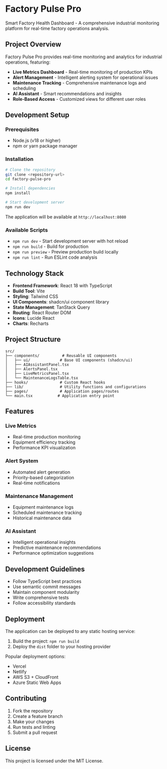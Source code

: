 # Factory Pulse Pro

Smart Factory Health Dashboard - A comprehensive industrial monitoring platform for real-time factory operations analysis.

## Project Overview

Factory Pulse Pro provides real-time monitoring and analytics for industrial operations, featuring:

- **Live Metrics Dashboard** - Real-time monitoring of production KPIs
- **Alert Management** - Intelligent alerting system for operational issues
- **Maintenance Tracking** - Comprehensive maintenance logs and scheduling
- **AI Assistant** - Smart recommendations and insights
- **Role-Based Access** - Customized views for different user roles

## Development Setup

### Prerequisites

- Node.js (v18 or higher)
- npm or yarn package manager

### Installation

```bash
# Clone the repository
git clone <repository-url>
cd factory-pulse-pro

# Install dependencies
npm install

# Start development server
npm run dev
```

The application will be available at `http://localhost:8080`

### Available Scripts

- `npm run dev` - Start development server with hot reload
- `npm run build` - Build for production
- `npm run preview` - Preview production build locally
- `npm run lint` - Run ESLint code analysis

## Technology Stack

- **Frontend Framework**: React 18 with TypeScript
- **Build Tool**: Vite
- **Styling**: Tailwind CSS
- **UI Components**: shadcn/ui component library
- **State Management**: TanStack Query
- **Routing**: React Router DOM
- **Icons**: Lucide React
- **Charts**: Recharts

## Project Structure

```
src/
├── components/          # Reusable UI components
│   ├── ui/             # Base UI components (shadcn/ui)
│   ├── AIAssistantPanel.tsx
│   ├── AlertsPanel.tsx
│   ├── LiveMetricsPanel.tsx
│   └── MaintenanceLogsTable.tsx
├── hooks/              # Custom React hooks
├── lib/                # Utility functions and configurations
├── pages/              # Application pages/routes
└── main.tsx           # Application entry point
```

## Features

### Live Metrics
- Real-time production monitoring
- Equipment efficiency tracking
- Performance KPI visualization

### Alert System
- Automated alert generation
- Priority-based categorization
- Real-time notifications

### Maintenance Management
- Equipment maintenance logs
- Scheduled maintenance tracking
- Historical maintenance data

### AI Assistant
- Intelligent operational insights
- Predictive maintenance recommendations
- Performance optimization suggestions

## Development Guidelines

- Follow TypeScript best practices
- Use semantic commit messages
- Maintain component modularity
- Write comprehensive tests
- Follow accessibility standards

## Deployment

The application can be deployed to any static hosting service:

1. Build the project: `npm run build`
2. Deploy the `dist` folder to your hosting provider

Popular deployment options:
- Vercel
- Netlify
- AWS S3 + CloudFront
- Azure Static Web Apps

## Contributing

1. Fork the repository
2. Create a feature branch
3. Make your changes
4. Run tests and linting
5. Submit a pull request

## License

This project is licensed under the MIT License.